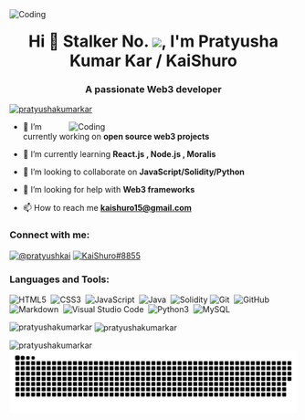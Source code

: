 <!--![MasterHead](https://i.pinimg.com/originals/4d/9c/17/4d9c175f8ee9ecd5b14b156b36c0ecdb.gif)-->
<img align="right" alt="Coding" width="1500" src="https://i.pinimg.com/originals/4d/9c/17/4d9c175f8ee9ecd5b14b156b36c0ecdb.gif">

<h1 align="center">Hi 👋 Stalker No. <img src="https://profile-counter.glitch.me/PratyushaKumarKar/count.svg">, I'm Pratyusha Kumar Kar / KaiShuro </h1>
<h3 align="center">A passionate Web3 developer</h3>


<!--<p align="left"> <img src="https://komarev.com/ghpvc/?username=pratyushakumarkar&label=Profile%20views&color=0e75b6&style=flat" alt="pratyushakumarkar" /> </p>-->


<p align="left"> <a href="https://github.com/ryo-ma/github-profile-trophy"><img src="https://github-profile-trophy.vercel.app/?username=pratyushakumarkar" alt="pratyushakumarkar" /></a> </p>

<!--<p align="left"> <a href="https://twitter.com/pratyushkai" target="blank"><img src="https://img.shields.io/badge/Twitter-1DA1F2?style=for-the-badge&logo=twitter&logoColor=white" alt="pratyushkai" /></a> </p> -->

<img align="right" alt="Coding" width="400" src="https://cdn.dribbble.com/users/1292677/screenshots/6139167/media/5387dc7e035b3efe9d94516044de66a4.gif">

- 🔭 I’m currently working on **open source web3 projects**

- 🌱 I’m currently learning **React.js , Node.js , Moralis**

- 👯 I’m looking to collaborate on **JavaScript/Solidity/Python**

- 🤝 I’m looking for help with **Web3 frameworks**

- 📫 How to reach me **kaishuro15@gmail.com**

<h3 align="left">Connect with me:</h3>
<p align="left">
<a href="https://twitter.com/pratyushkai" target="blank"><img align="center" src="https://img.shields.io/badge/Twitter-1DA1F2?style=for-the-badge&logo=twitter&logoColor=white" alt="@pratyushkai" /></a>
<a href="https://discord.gg/KaiShuro#8855" target="blank"><img align="center" src="https://img.shields.io/badge/Discord-7289DA?style=for-the-badge&logo=discord&logoColor=white" alt="KaiShuro#8855" /></a>
</p>

<h3 align="left">Languages and Tools:</h3>

![HTML5](https://img.shields.io/badge/HTML5-E34F26?style=for-the-badge&logo=html5&logoColor=white)&nbsp;
![CSS3](https://img.shields.io/badge/CSS3-1572B6?style=for-the-badge&logo=css3&logoColor=white)&nbsp;
![JavaScript](https://img.shields.io/badge/JavaScript-323330?style=for-the-badge&logo=javascript&logoColor=F7DF1E)&nbsp;
![Java](https://img.shields.io/badge/Java-ED8B00?style=for-the-badge&logo=java&logoColor=white)&nbsp;
![Solidity](https://img.shields.io/badge/Solidity-%23363636.svg?style=for-the-badge&logo=solidity&logoColor=white)
![Git](https://img.shields.io/badge/GIT-E44C30?style=for-the-badge&logo=git&logoColor=white)&nbsp;
![GitHub](https://img.shields.io/badge/GitHub-100000?style=for-the-badge&logo=github&logoColor=white)&nbsp;
![Markdown](https://img.shields.io/badge/Markdown-000000?style=for-the-badge&logo=markdown&logoColor=white)&nbsp;
![Visual Studio Code](https://img.shields.io/badge/Visual_Studio_Code-0078D4?style=for-the-badge&logo=visual%20studio%20code&logoColor=white)&nbsp;
![Python3](https://img.shields.io/badge/Python-14354C?style=for-the-badge&logo=python&logoColor=white)&nbsp;
![MySQL](https://img.shields.io/badge/MySQL-00000F?style=for-the-badge&logo=mysql&logoColor=white)

<p><img align="left" src="https://github-readme-stats.vercel.app/api/top-langs?username=pratyushakumarkar&show_icons=true&locale=en&layout=compact" alt="pratyushakumarkar" /></p>

<p>&nbsp;<img align="center" src="https://github-readme-stats.vercel.app/api?username=pratyushakumarkar&show_icons=true&locale=en" alt="pratyushakumarkar" /></p>

<p><img align="left" src="https://github-readme-streak-stats.herokuapp.com/?user=pratyushakumarkar&" alt="pratyushakumarkar" /></p>

<!-- <p><img align="left" src="https://github-readme-stats.vercel.app/api/top-langs/?username=PratyushaKumarKar&theme=blue-white" alt="pratyushakumarkar"/></p>
<p><img align="right" src="https://github-readme-stats.vercel.app/api?username=PratyushaKumarKar&theme=blue-white" alt="pratyushakumarkar"/></p>

<p>&nbsp;&nbsp;<img align="left" src="https://github-readme-streak-stats.herokuapp.com/?user=pratyushakumarkar&" alt="pratyushakumarkar" /></p> 

![Snake animation](https://github.com/PratyushaKumarKar/PratyushaKumarKar/blob/output/github-contribution-grid-snake.svg) 
<p><img align ="left" src="https://github.com/PratyushaKumarKar/PratyushaKumarKar/blob/output/github-contribution-grid-snake.svg" alt="snake" /></p> -->

<p>
  <source media="(prefers-color-scheme: dark)" srcset="github-contribution-grid-snake-dark.svg">
  <img alt="github-snake" src="github-contribution-grid-snake-dark.svg">
</p>
<!---
PratyushaKumarKar/PratyushaKumarKar is a ✨ special ✨ repository because its `README.md` (this file) appears on your GitHub profile.
You can click the Preview link to take a look at your changes.
--->
